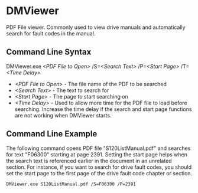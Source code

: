 # DMViewer
PDF File viewer. Commonly used to view drive manuals and automatically search for fault codes in the manual.

## Command Line Syntax
DMViewer.exe *\<PDF File to Open\>* /S=*\<Search Text\>* /P=*\<Start Page\>* /T=*\<Time Delay\>*
- *\<PDF File to Open\>* - The file name of the PDF to be searched
- *\<Search Text\>* - The text to search for
- *\<Start Page\>* - The page to start searching on
- *\<Time Delay\>* - Used to allow more time for the PDF file to load before searching. Increase the time delay if the search and start page functions are not working when DMViewer starts.

## Command Line Example
The following command opens PDF file "S120ListManual.pdf" and searches for text "F06300" starting at page 2391. Setting the start page helps when the search text is referenced earlier in the document in an unrelated section. For instance, if you want to search for drive fault codes, you should set the start page to the first page of the drive fault code chapter or section.

```DMViewer.exe S120ListManual.pdf /S=F06300 /P=2391```
